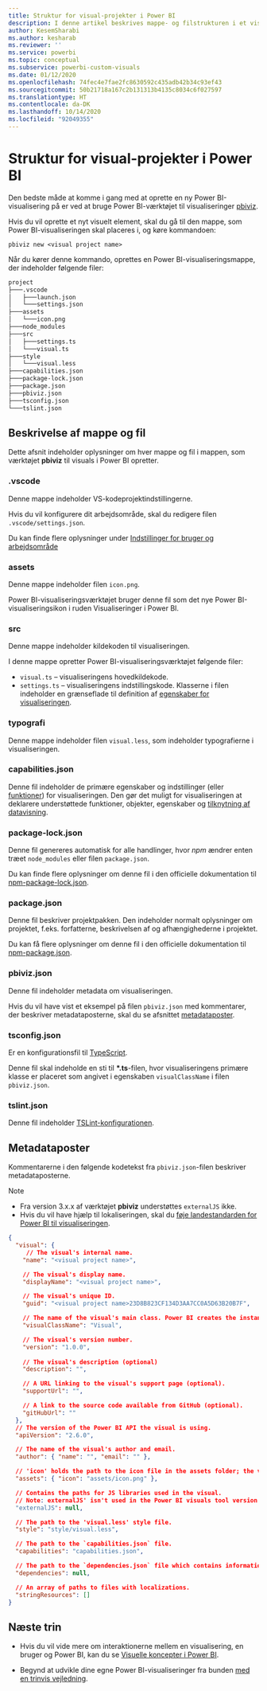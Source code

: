 ```yaml
---
title: Struktur for visual-projekter i Power BI
description: I denne artikel beskrives mappe- og filstrukturen i et visuelt projekt i Power BI
author: KesemSharabi
ms.author: kesharab
ms.reviewer: ''
ms.service: powerbi
ms.topic: conceptual
ms.subservice: powerbi-custom-visuals
ms.date: 01/12/2020
ms.openlocfilehash: 74fec4e7fae2fc8630592c435adb42b34c93ef43
ms.sourcegitcommit: 50b21718a167c2b131313b4135c8034c6f027597
ms.translationtype: HT
ms.contentlocale: da-DK
ms.lasthandoff: 10/14/2020
ms.locfileid: "92049355"
---
```

# <a name="power-bi-visual-project-structure"></a>Struktur for visual-projekter i Power BI

Den bedste måde at komme i gang med at oprette en ny Power BI-visualisering på er ved at bruge Power BI-værktøjet til visualiseringer [pbiviz](https://www.npmjs.com/package/powerbi-visuals-tools).

Hvis du vil oprette et nyt visuelt element, skal du gå til den mappe, som Power BI-visualiseringen skal placeres i, og køre kommandoen:

`pbiviz new <visual project name>`

Når du kører denne kommando, oprettes en Power BI-visualiseringsmappe, der indeholder følgende filer:

```markdown
project
├───.vscode
│   ├───launch.json
│   └───settings.json
├───assets
│   └───icon.png
├───node_modules
├───src
│   ├───settings.ts
│   └───visual.ts
├───style
│   └───visual.less
├───capabilities.json
├───package-lock.json
├───package.json
├───pbiviz.json
├───tsconfig.json
└───tslint.json
```

## <a name="folder-and-file-description"></a>Beskrivelse af mappe og fil

Dette afsnit indeholder oplysninger om hver mappe og fil i mappen, som værktøjet **pbiviz** til visuals i Power BI opretter.  

### <a name="vscode"></a>.vscode

Denne mappe indeholder VS-kodeprojektindstillingerne.

Hvis du vil konfigurere dit arbejdsområde, skal du redigere filen `.vscode/settings.json`.

Du kan finde flere oplysninger under [Indstillinger for bruger og arbejdsområde](https://code.visualstudio.com/docs/getstarted/settings)

### <a name="assets"></a>assets

Denne mappe indeholder filen `icon.png`.

Power BI-visualiseringsværktøjet bruger denne fil som det nye Power BI-visualiseringsikon i ruden Visualiseringer i Power BI.

### <a name="src"></a>src

Denne mappe indeholder kildekoden til visualiseringen.

I denne mappe opretter Power BI-visualiseringsværktøjet følgende filer:
* `visual.ts` – visualiseringens hovedkildekode.
* `settings.ts` – visualiseringens indstillingskode. Klasserne i filen indeholder en grænseflade til definition af [egenskaber for visualiseringen](./objects-properties.md#properties).

### <a name="style"></a>typografi

Denne mappe indeholder filen `visual.less`, som indeholder typografierne i visualiseringen.

### <a name="capabilitiesjson"></a>capabilities.json

Denne fil indeholder de primære egenskaber og indstillinger (eller [funktioner](./capabilities.md)) for visualiseringen. Den gør det muligt for visualiseringen at deklarere understøttede funktioner, objekter, egenskaber og [tilknytning af datavisning](./dataview-mappings.md).

### <a name="package-lockjson"></a>package-lock.json

Denne fil genereres automatisk for alle handlinger, hvor *npm* ændrer enten træet `node_modules` eller filen `package.json`.

Du kan finde flere oplysninger om denne fil i den officielle dokumentation til [npm-package-lock.json](https://docs.npmjs.com/files/package-lock.json).

### <a name="packagejson"></a>package.json

Denne fil beskriver projektpakken. Den indeholder normalt oplysninger om projektet, f.eks. forfatterne, beskrivelsen af og afhængighederne i projektet.

Du kan få flere oplysninger om denne fil i den officielle dokumentation til [npm-package.json](https://docs.npmjs.com/files/package.json.html).

### <a name="pbivizjson"></a>pbiviz.json

Denne fil indeholder metadata om visualiseringen.

Hvis du vil have vist et eksempel på filen `pbiviz.json` med kommentarer, der beskriver metadataposterne, skal du se afsnittet [metadataposter](#metadata-entries).

### <a name="tsconfigjson"></a>tsconfig.json

Er en konfigurationsfil til [TypeScript](https://www.typescriptlang.org/docs/handbook/tsconfig-json.html).

Denne fil skal indeholde en sti til **\*.ts**-filen, hvor visualiseringens primære klasse er placeret som angivet i egenskaben `visualClassName` i filen `pbiviz.json`.

### <a name="tslintjson"></a>tslint.json

Denne fil indeholder [TSLint-konfigurationen](https://palantir.github.io/tslint/usage/configuration/).

## <a name="metadata-entries"></a>Metadataposter

Kommentarerne i den følgende kodetekst fra `pbiviz.json`-filen beskriver metadataposterne.

> [!NOTE]
> * Fra version 3.x.x af værktøjet **pbiviz** understøttes `externalJS` ikke.
> * Hvis du vil have hjælp til lokaliseringen, skal du [føje landestandarden for Power BI til visualiseringen](./localization.md).

```json
{
  "visual": {
     // The visual's internal name.
    "name": "<visual project name>",

    // The visual's display name.
    "displayName": "<visual project name>",

    // The visual's unique ID.
    "guid": "<visual project name>23D8B823CF134D3AA7CC0A5D63B20B7F",

    // The name of the visual's main class. Power BI creates the instance of this class to start using the visual in a Power BI report.
    "visualClassName": "Visual",

    // The visual's version number.
    "version": "1.0.0",
    
    // The visual's description (optional)
    "description": "",

    // A URL linking to the visual's support page (optional).
    "supportUrl": "",

    // A link to the source code available from GitHub (optional).
    "gitHubUrl": ""
  },
  // The version of the Power BI API the visual is using.
  "apiVersion": "2.6.0",

  // The name of the visual's author and email.
  "author": { "name": "", "email": "" },

  // 'icon' holds the path to the icon file in the assets folder; the visual's display icon.
  "assets": { "icon": "assets/icon.png" },

  // Contains the paths for JS libraries used in the visual.
  // Note: externalJS' isn't used in the Power BI visuals tool version 3.x.x or higher.
  "externalJS": null,

  // The path to the 'visual.less' style file.
  "style": "style/visual.less",

  // The path to the `capabilities.json` file.
  "capabilities": "capabilities.json",

  // The path to the `dependencies.json` file which contains information about R packages used in R based visuals.
  "dependencies": null,

  // An array of paths to files with localizations.
  "stringResources": []
}
```

## <a name="next-steps"></a>Næste trin

* Hvis du vil vide mere om interaktionerne mellem en visualisering, en bruger og Power BI, kan du se [Visuelle koncepter i Power BI](./power-bi-visuals-concept.md).

* Begynd at udvikle dine egne Power BI-visualiseringer fra bunden [med en trinvis vejledning](./develop-circle-card.md).
